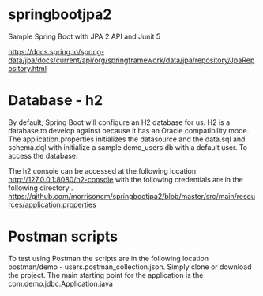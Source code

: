 # springbootjpa2
Sample Spring Boot with JPA 2 API and Junit 5

<https://docs.spring.io/spring-data/jpa/docs/current/api/org/springframework/data/jpa/repository/JpaRepository.html>

# Database - h2
By default, Spring Boot will configure an H2 database for us. H2 is a  database to develop against because it has an Oracle compatibility mode. The application.properties initializes the datasource and the data.sql and schema.dql with initialize a sample demo_users db with a default user. To access the database. 

The h2 console can be accessed at the following location http://127.0.0.1:8080/h2-console with the following credentials are in the following directory . 
<https://github.com/morrisoncm/springbootjpa2/blob/master/src/main/resources/application.properties>


# Postman scripts
To test using Postman the scripts are in the following location postman/demo - users.postman_collection.json.  Simply clone or download the project. The main starting point for the application is the com.demo.jdbc.Application.java
